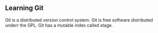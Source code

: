 ## Learning Git
Git is a distributed version control system.
Git is free software distributed underr the GPL.
Git has a mutable index called stage.